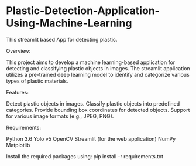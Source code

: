 # Plastic-Detection-Application-Using-Machine-Learning
This streamlit based App for detecting plastic.

Overview:

This project aims to develop a machine learning-based application for detecting and classifying plastic objects in images. The  streamlit application utilizes a pre-trained deep learning model to identify and categorize various types of plastic materials.

Features:

Detect plastic objects in images.
Classify plastic objects into predefined categories.
Provide bounding box coordinates for detected objects.
Support for various image formats (e.g., JPEG, PNG).


Requirements:

Python 3.6
Yolo v5
OpenCV
Streamlit (for the web application)
NumPy
Matplotlib


Install the required packages using:
pip install -r requirements.txt
